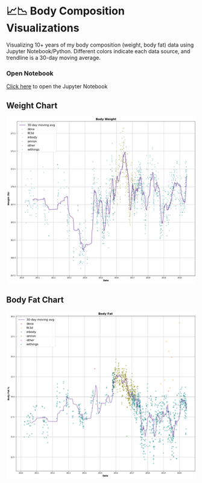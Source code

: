 # 📈📉 Body Composition Visualizations

Visualizing 10+ years of my body composition (weight, body fat) data using Jupyter Notebook/Python. Different colors indicate each data source, and trendline is a 30-day moving average.

### Open Notebook

[Click here](bob_body_comp.ipynb) to open the Jupyter Notebook

## Weight Chart

![Body Weights](example-chart-weights.png "Body Weights")

## Body Fat Chart

![Body Fats](example-chart-bodyfats.png "Body Fats")
